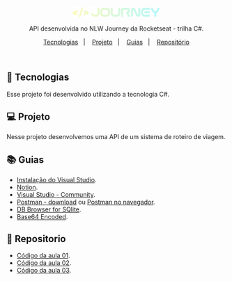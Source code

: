 <p align="center">
  <img alt="Logo NLW Journey - Rocketseat" src="./assets/logo.png" width="200px" />
</p>

<p align="center">
API desenvolvida no NLW Journey da Rocketseat - trilha C#.
</p>

<p align="center">
  <a href="#-tecnologias">Tecnologias</a>&nbsp;&nbsp;&nbsp;|&nbsp;&nbsp;&nbsp;
  <a href="#-projeto">Projeto</a>&nbsp;&nbsp;&nbsp;|&nbsp;&nbsp;&nbsp;
  <a href="#-guias">Guias</a>&nbsp;&nbsp;&nbsp;|&nbsp;&nbsp;&nbsp;
  <a href="#-repositorio">Repositório</a>
</p>

<br>

## 🚀 Tecnologias

Esse projeto foi desenvolvido utilizando a tecnologia C#.

## 💻 Projeto

Nesse projeto desenvolvemos uma API de um sistema de roteiro de viagem.

## 📚 Guias

- [Instalação do Visual Studio](https://file.notion.so/f/f/08f749ff-d06d-49a8-a488-9846e081b224/892e8032-e1c1-421a-8519-31c1f7c48216/Guia_de_instalao_VS.mp4?id=40a2ae01-d344-47d2-8d52-c521867257f5&table=block&spaceId=08f749ff-d06d-49a8-a488-9846e081b224&expirationTimestamp=1720656000000&signature=NwuP_xxzxE5VWOehA8YGYVupn3RMqRn35CBuipxYGv8&downloadName=Guia+de+instala%C3%A7%C3%A3o+VS.mp4).
- [Notion](https://efficient-sloth-d85.notion.site/C-4005dcf3fb714341b5856e0f1f96215b).
- [Visual Studio - Community](https://visualstudio.microsoft.com/pt-br/thank-you-downloading-visual-studio/?sku=Community&channel=Release&version=VS2022&source=VSLandingPage&cid=2030&passive=false).
- [Postman - download](https://www.postman.com/downloads/) ou [Postman no navegador](https://identity.getpostman.com/signup?email=).
- [DB Browser for SQlite](https://sqlitebrowser.org/dl/).
- [Base64 Encoded](https://www.base64encode.org/pt/).

## 🐙 Repositorio

- [Código da aula 01](https://github.com/rocketseat-education/nlw-journey-c-sharp/tree/73419c78ed87c044cbc6ab07a4f084dcb1a8b492).
- [Código da aula 02](https://github.com/rocketseat-education/nlw-journey-c-sharp/tree/a5a4b9b076a732dbb871363ed051e6517a918d0b).
- [Código da aula 03](https://github.com/rocketseat-education/nlw-journey-c-sharp/tree/ab1c077696dcd4a6f767c4ac8e5e3487bf0ce304).